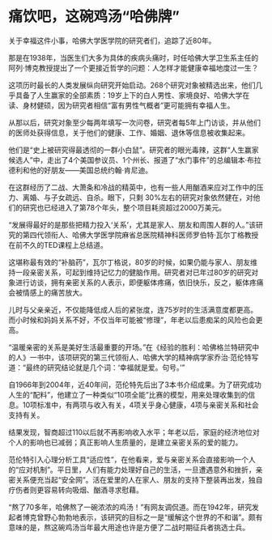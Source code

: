 # 痛饮吧，这碗鸡汤“哈佛牌”

关于幸福这件小事，哈佛大学医学院的研究者们，追踪了近80年。 

那是在1938年，当医生们大多为具体的疾病头痛时，时任哈佛大学卫生系主任的阿列·博克教授提出了一个更接近哲学的问题：人怎样才能健康幸福地度过一生？ 

这项历时最长的人类发展纵向研究开始启动。268个研究对象被精选出来，他们几乎具备了人生赢家的全部素质：19岁上下的白人男性、家境良好、哈佛大学在读、身材健硕，因为研究者相信“富有男性气概者”更可能拥有幸福人生。 

从那以后，研究对象至少每两年填写一次问卷，研究者每5年上门访谈，并从他们的医师处获得信息，关于他们的健康、工作、婚姻、退休等信息被收集起来。 

他们是“史上被研究得最透彻的一群小白鼠”。研究者的眼光毒辣，这群“人生赢家候选人”中，走出了4个美国参议员、1个州长、报道了“水门事件”的总编辑本·布拉德利和他的好朋友——美国总统约翰·肯尼迪。 

在这群经历了二战、大萧条和冷战的精英中，也有一些人用酗酒来应对工作中的压力、离婚、与子女疏远、自杀。眼下，只剩 30%左右的研究对象依然健在，对他们的研究也已经进入了第78个年头，整个项目耗资超过2000万美元。 

“发展得最好的是那些把精力投入‘关系’，尤其是家人、朋友和周围人群的人。”该研究的第四代领衔人、哈佛大学医学院麻省总医院精神科医师罗伯特·瓦尔丁格教授在前不久的TED课程上总结道。 

这堪称最有效的“补脑药”，瓦尔丁格说，80岁的时候，如果仍能与家人、朋友维持一段亲密关系，可起到维持记忆力的健脑作用。研究者对已年过80岁的研究对象进行访谈，拥有亲密关系的人表示，即便躯体疼痛，依旧快乐，反之，躯体疼痛会被情感上的痛苦放大。 

儿时与父亲亲近，不仅能降低成人后的紧张度，连75岁时的生活满意度都更高。而小时候和妈妈关系不好，不仅当年可能被“修理”，年老以后患痴呆的风险也会更高。 

“温暖亲密的关系是美好生活最重要的开场。”在《经验的胜利：哈佛格兰特研究中的人》一书中，该项研究的第三代领衔人、哈佛大学的精神病学家乔治·范伦特写道：“最终的研究结论就是几个词：‘幸福就是爱。句号。’” 

自1966年到2004年，近40年间，范伦特先后出了3本书介绍成果。为了研究成功人生的“配料”，他建立了一种类似“10项全能”比赛的模型，用来处理收集到的信息。10项标准中，有两项与收入有关，4项关乎身心健康，4项与亲密关系和社会支持有关。 

结果发现，智商超过110以后就不再影响收入水平；年老以后，家庭的经济地位对个人的影响也已减弱；真正影响人生质量的，是建立亲密关系的爱的能力。 

范伦特引入心理分析工具“适应性”，在他看来，爱与亲密关系会直接影响一个人的“应对机制”。平日里，人们有能力处理好自己的生活，一旦遭遇意外和挫折，亲密关系便充当起“安全网”。活在爱里的人在家人、朋友的支持下整装再出发，独自疗伤者则更容易转向吸烟、酗酒寻求慰藉。 

“熬了70多年，哈佛熬了一碗浓浓的鸡汤！”有网友调侃道。而在1942年，研究发起者博克曾野心勃勃地表示，该研究的目标之一是“缓解这个世界的不和谐”。颇有意味的是，熬这碗鸡汤当年最大用途也许是方便了二战时期征兵者挑选士兵。